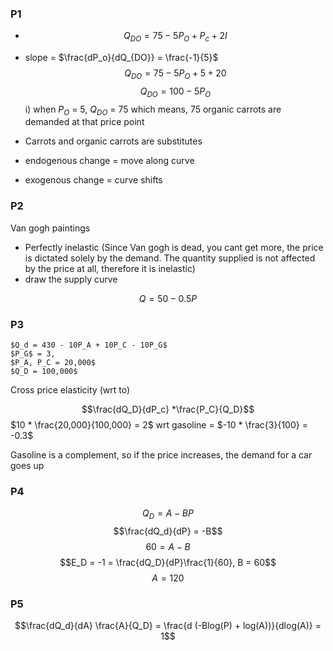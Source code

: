 ### P1
- $$Q_{DO} = 75 - 5P_O + P_c + 2I$$
- slope = $\frac{dP_o}{dQ_{DO}} = \frac{-1}{5}$
$$Q_{DO} = 75 - 5P_O + 5 + 20$$$$Q_{DO} = 100-5P_O$$
i) when $P_O$ = 5, $Q_{DO}$ = 75
which means, 75 organic carrots are demanded at that price point

- Carrots and organic carrots are substitutes
- endogenous change = move along curve
- exogenous change = curve shifts

### P2

Van gogh paintings
- Perfectly inelastic (Since Van gogh is dead, you cant get more, the price is dictated solely by the demand. The quantity supplied is not affected by the price at all, therefore it is inelastic)
- draw the supply curve

$$Q = 50-0.5P$$

### P3
	$Q_d = 430 - 10P_A + 10P_C - 10P_G$
	$P_G$ = 3, 
	$P_A, P_C = 20,000$
	$Q_D = 100,000$
Cross price elasticity (wrt to)

$$\frac{dQ_D}{dP_c} *\frac{P_C}{Q_D}$$
$10 * \frac{20,000}{100,000} = 2$
wrt gasoline = $-10 * \frac{3}{100} = -0.3$

Gasoline is a complement, so if the price increases, the demand for a car goes up

### P4

$$Q_D = A - BP$$
$$\frac{dQ_d}{dP} = -B$$
$$60 = A - B$$
$$E_D = -1 = \frac{dQ_D}{dP}\frac{1}{60}, B = 60$$
$$A = 120$$


### P5
$$\frac{dQ_d}{dA} \frac{A}{Q_D} = \frac{d (-Blog(P) + log(A))}{dlog(A)} = 1$$

